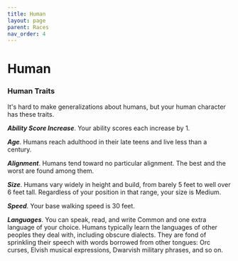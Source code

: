 ```yaml
---
title: Human
layout: page
parent: Races
nav_order: 4
---
```


# Human

### Human Traits

It's hard to make generalizations about humans, but your human character has these traits.

**_Ability Score Increase_**. Your ability scores each increase by 1.

**_Age_**. Humans reach adulthood in their late teens and live less than a century.

**_Alignment_**. Humans tend toward no particular alignment. The best and the worst are found among them.

**_Size_**. Humans vary widely in height and build, from barely 5 feet to well over 6 feet tall. Regardless of your position in that range, your size is Medium.

**_Speed_**. Your base walking speed is 30 feet.

**_Languages_**. You can speak, read, and write Common and one extra language of your choice. Humans typically learn the languages of other peoples they deal with, including obscure dialects. They are fond of sprinkling their speech with words borrowed from other tongues: Orc curses, Elvish musical expressions, Dwarvish military phrases, and so on.
